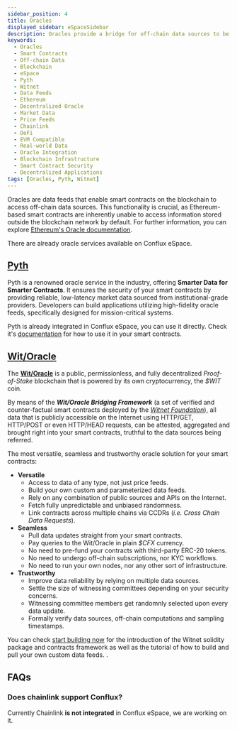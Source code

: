```yaml
---
sidebar_position: 4
title: Oracles
displayed_sidebar: eSpaceSidebar
description: Oracles provide a bridge for off-chain data sources to be accessible within the blockchain, essential for smart contracts.
keywords:
  - Oracles
  - Smart Contracts
  - Off-chain Data
  - Blockchain
  - eSpace
  - Pyth
  - Witnet
  - Data Feeds
  - Ethereum
  - Decentralized Oracle
  - Market Data
  - Price Feeds
  - Chainlink
  - DeFi
  - EVM Compatible
  - Real-world Data
  - Oracle Integration
  - Blockchain Infrastructure
  - Smart Contract Security
  - Decentralized Applications
tags: [Oracles, Pyth, Witnet]
---
```


Oracles are data feeds that enable smart contracts on the blockchain to access off-chain data sources. This functionality is crucial, as Ethereum-based smart contracts are inherently unable to access information stored outside the blockchain network by default. For further information, you can explore [Ethereum's Oracle documentation](https://ethereum.org/en/developers/docs/oracles/).

There are already oracle services available on Conflux eSpace.

## [Pyth](https://pyth.network/)

Pyth is a renowned oracle service in the industry, offering **Smarter Data for Smarter Contracts**. It ensures the security of your smart contracts by providing reliable, low-latency market data sourced from institutional-grade providers. Developers can build applications utilizing high-fidelity oracle feeds, specifically designed for mission-critical systems.

Pyth is already integrated in Conflux eSpace, you can use it directly. Check it's [documentation](https://docs.pyth.network/documentation/pythnet-price-feeds/evm#mainnets) for how to use it in your smart contracts.

## [Wit/Oracle](https://witnet.io/)


The **[Wit/Oracle](https://witnet.io)** is a public, permissionless, and fully decentralized *Proof-of-Stake* blockchain that is powered by its own cryptocurrency, the *$WIT* coin. 

By means of the ***Wit/Oracle Bridging Framework*** (a set of verified and counter-factual smart contracts deployed by the [*Witnet Foundation*](https://witnet.foundation)), all data that is publicly accessible on the Internet using HTTP/GET, HTTP/POST or even HTTP/HEAD requests, can be attested, aggregated and brought right into your smart contracts, truthful to the data sources being referred.

The most versatile, seamless and trustworthy oracle solution for your smart contracts:

- **Versatile**
    - Access to data of any type, not just price feeds.
    - Build your own custom and parameterized data feeds.
    - Rely on any combination of public sources and APIs on the Internet.
    - Fetch fully unpredictable and unbiased randomness.
    - Link contracts across multiple chains via CCDRs (*i.e. Cross Chain Data Requests*).  
- **Seamless**
    - Pull data updates straight from your smart contracts. 
    - Pay queries to the Wit/Oracle in plain *$CFX* currency.
    - No need to pre-fund your contracts with third-party ERC-20 tokens.
    - No need to undergo off-chain subscriptions, nor KYC workflows.
    - No need to run your own nodes, nor any other sort of infrastructure.
- **Trustworthy**
    - Improve data reliability by relying on multiple data sources.
    - Settle the size of witnessing committees depending on your security concerns.
    - Witnessing committee members get randomnly selected upon every data update.
    - Formally verify data sources, off-chain computations and sampling timestamps.

You can check [start building now](https://medium.com/witnet/solidity-and-the-wit-oracle-852bc4b338c1) for the introduction of the Witnet solidity package and contracts framework as well as the tutorial of how to build and pull your own custom data feeds. .

## FAQs

### Does chainlink support Conflux?

Currently Chainlink **is not integrated** in Conflux eSpace, we are working on it.
